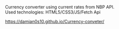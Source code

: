 Currency converter using current rates from NBP API.  
Used technologies: HTML5/CSS3/JS/Fetch Api  
  
https://damian0s10.github.io/Currency-conveter/

